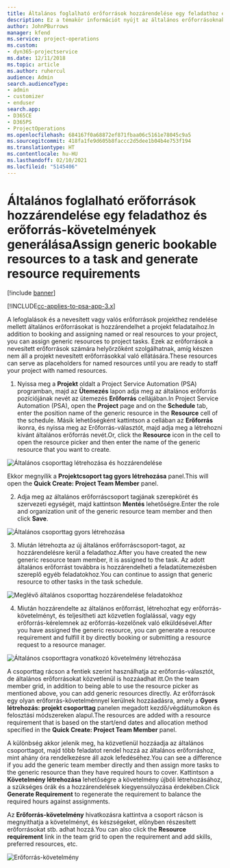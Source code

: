 ```yaml
---
title: Általános foglalható erőforrások hozzárendelése egy feladathoz és projektcsoporthoz
description: Ez a témakör információt nyújt az általános erőforrásoknak a feladatokhoz és a projektcsoportokhoz való foglalásáról.
author: JohnPBurrows
manager: kfend
ms.service: project-operations
ms.custom:
- dyn365-projectservice
ms.date: 12/11/2018
ms.topic: article
ms.author: ruhercul
audience: Admin
search.audienceType:
- admin
- customizer
- enduser
search.app:
- D365CE
- D365PS
- ProjectOperations
ms.openlocfilehash: 684167f0a68872ef871fbaa06c5161e78045c9a5
ms.sourcegitcommit: 418fa1fe9d605b8faccc2d5dee1b04b4e753f194
ms.translationtype: HT
ms.contentlocale: hu-HU
ms.lasthandoff: 02/10/2021
ms.locfileid: "5145406"
---
```

# <a name="assign-generic-bookable-resources-to-a-task-and-generate-resource-requirements"></a><span data-ttu-id="1f20b-103">Általános foglalható erőforrások hozzárendelése egy feladathoz és erőforrás-követelmények generálása</span><span class="sxs-lookup"><span data-stu-id="1f20b-103">Assign generic bookable resources to a task and generate resource requirements</span></span> 

[!include [banner](../includes/psa-now-project-operations.md)]

[!INCLUDE[cc-applies-to-psa-app-3.x](../includes/cc-applies-to-psa-app-3x.md)]

<span data-ttu-id="1f20b-104">A lefoglalások és a nevesített vagy valós erőforrások projekthez rendelése mellett általános erőforrásokat is hozzárendelhet a projekt feladataihoz.</span><span class="sxs-lookup"><span data-stu-id="1f20b-104">In addition to booking and assigning named or real resources to your project, you can assign generic resources to project tasks.</span></span> <span data-ttu-id="1f20b-105">Ezek az erőforrások a nevesített erőforrások számára helyőrzőként szolgálhatnak, amíg készen nem áll a projekt nevesített erőforrásokkal való ellátására.</span><span class="sxs-lookup"><span data-stu-id="1f20b-105">These resources can serve as placeholders for named resources until you are ready to staff your project with named resources.</span></span> 

1. <span data-ttu-id="1f20b-106">Nyissa meg a **Projekt** oldalt a Project Service Automation (PSA) programban, majd az **Ütemezés** lapon adja meg az általános erőforrás pozíciójának nevét az ütemezés **Erőforrás** cellájában.</span><span class="sxs-lookup"><span data-stu-id="1f20b-106">In Project Service Automation (PSA), open the **Project** page and on the **Schedule** tab, enter the position name of the generic resource in the **Resource** cell of the schedule.</span></span> <span data-ttu-id="1f20b-107">Másik lehetőségként kattintson a cellában az **Erőforrás** ikonra, és nyissa meg az Erőforrás-választót, majd adja meg a létrehozni kívánt általános erőforrás nevét.</span><span class="sxs-lookup"><span data-stu-id="1f20b-107">Or, click the **Resource** icon in the cell to open the resource picker and then enter the name of the generic resource that you want to create.</span></span>

![Általános csoporttag létrehozása és hozzárendelése](media/RM-how-to-9.png)

<span data-ttu-id="1f20b-109">Ekkor megnyílik a **Projektcsoport tag gyors létrehozása** panel.</span><span class="sxs-lookup"><span data-stu-id="1f20b-109">This will open the **Quick Create: Project Team Member** panel.</span></span> 

2. <span data-ttu-id="1f20b-110">Adja meg az általános erőforráscsoport tagjának szerepkörét és szervezeti egységét, majd kattintson **Mentés** lehetőségre.</span><span class="sxs-lookup"><span data-stu-id="1f20b-110">Enter the role and organization unit of the generic resource team member and then click **Save**.</span></span>

![Általános csoporttag gyors létrehozása](media/RM-how-to-10.png)

3. <span data-ttu-id="1f20b-112">Miután létrehozta az új általános erőforráscsoport-tagot, az hozzárendelésre kerül a feladathoz.</span><span class="sxs-lookup"><span data-stu-id="1f20b-112">After you have created the new generic resource team member, it is assigned to the task.</span></span> <span data-ttu-id="1f20b-113">Az adott általános erőforrást továbbra is hozzárendelheti a feladatütemezésben szereplő egyéb feladatokhoz.</span><span class="sxs-lookup"><span data-stu-id="1f20b-113">You can continue to assign that generic resource to other tasks in the task schedule.</span></span>

![Meglévő általános csoporttag hozzárendelése feladatokhoz](media/RM-how-to-11.png)

4. <span data-ttu-id="1f20b-115">Miután hozzárendelte az általános erőforrást, létrehozhat egy erőforrás-követelményt, és teljesítheti azt közvetlen foglalással, vagy egy erőforrás-kérelemnek az erőforrás-kezelőnek való elküldésével.</span><span class="sxs-lookup"><span data-stu-id="1f20b-115">After you have assigned the generic resource, you can generate a resource requirement and fulfill it by directly booking or submitting a resource request to a resource manager.</span></span>

![Általános csoporttagra vonatkozó követelmény létrehozása](media/RM-how-to-12.png)

<span data-ttu-id="1f20b-117">A csoporttag rácson a fentiek szerint használhatja az erőforrás-választót, de általános erőforrásokat közvetlenül is hozzáadhat itt.</span><span class="sxs-lookup"><span data-stu-id="1f20b-117">On the team member grid, in addition to being able to use the resource picker as mentioned above, you can add generic resources directly.</span></span> <span data-ttu-id="1f20b-118">Az erőforrások egy olyan erőforrás-követelménnyel kerülnek hozzáadásra, amely a **Gyors létrehozás: projekt csoporttag** panelen megadott kezdő/végdátumokon és felosztási módszereken alapul.</span><span class="sxs-lookup"><span data-stu-id="1f20b-118">The resources are added with a resource requirement that is based on the start/end dates and allocation method specified in the **Quick Create: Project Team Member** panel.</span></span>

<span data-ttu-id="1f20b-119">A különbség akkor jelenik meg, ha közvetlenül hozzáadja az általános csoporttagot, majd több feladatot rendel hozzá az általános erőforráshoz, mint ahány óra rendelkezésre áll azok lefedéséhez.</span><span class="sxs-lookup"><span data-stu-id="1f20b-119">You can see a difference if you add the generic team member directly and then assign more tasks to the generic resource than they have required hours to cover.</span></span> <span data-ttu-id="1f20b-120">Kattintson a **Követelmény létrehozása** lehetőségre a követelmény újbóli létrehozásához, a szükséges órák és a hozzárendelések kiegyensúlyozása érdekében.</span><span class="sxs-lookup"><span data-stu-id="1f20b-120">Click **Generate Requirement** to regenerate the requirement to balance the required hours against assignments.</span></span>

<span data-ttu-id="1f20b-121">Az **Erőforrás-követelmény** hivatkozásra kattintva a csoport rácson is megnyithatja a követelményt, és készségeket, előnyben részesített erőforrásokat stb. adhat hozzá.</span><span class="sxs-lookup"><span data-stu-id="1f20b-121">You can also click the **Resource requirement** link in the team grid to open the requirement and add skills, preferred resources, etc.</span></span>

![Erőforrás-követelmény](media/RM-how-to-13.png)

